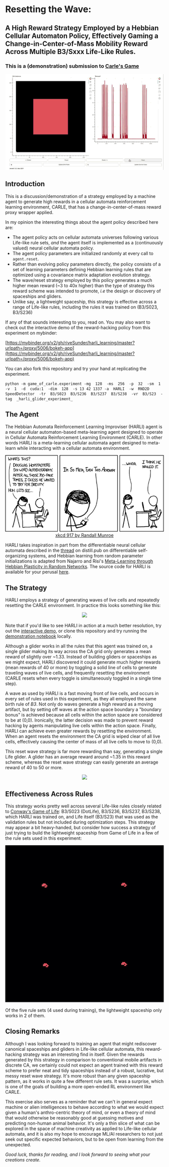 # Resetting the Wave: 
## A High Reward Strategy Employed by a Hebbian Cellular Automaton Policy, Effectively Gaming a Change-in-Center-of-Mass Mobility Reward Across Multiple B3/Sxxx Life-Like Rules.  

### This is a (demonstration) submission to [Carle's Game](https://github.com/rivesunder/carles_game)

<div align="center">
<a href="https://github.com/riveSunder/harli_learning/blob/master/assets/harli_reset_wave_strategy.gif">
<img src="assets/harli_reset_wave_strategy_small.gif">
</a>
</div>

## Introduction

This is a discussion/demonstration of a strategy employed by a machine agent to generate high rewards in a cellular automata reinforcement learning environment, CARLE, that has a change-in-center-of-mass reward proxy wrapper applied. 

In my opinion the interesting things about the agent policy described here are:

* The agent policy acts on cellular automata universes following various Life-like rule sets, _and_ the agent itself is implemented as a (continuously valued) neural cellular automata policy.
* The agent policy parameters are initialized randomly at every call to `agent.reset`.
* Rather than evolving policy parameters directly, the policy consists of a set of learning parameters defining Hebbian learning rules that are optimized using a covariance matrix adaptation evolution strategy. 
* The wave/reset strategy employed by this policy generates a much higher mean reward (~3 to 40x higher) than the type of strategy this reward scheme was intended to promote, _i.e_ the design or discovery of spaceships and gliders.
* Unlike say, a lightweight spaceship, this strategy is effective across a range of Life-like rules, including the rules it was trained on (B3/S023, B3/S236) 


If any of that sounds interesting to you, read on. You may also want to check out the interactive demo of the reward-hacking policy from this experiment on mybinder:

[https://mybinder.org/v2/gh/riveSunder/harli_learning/master?urlpath=/proxy/5006/bokeh-app](https://mybinder.org/v2/gh/riveSunder/harli_learning/master?urlpath=/proxy/5006/bokeh-app)

You can also fork this repository and try your hand at replicating the experiment. 

```
python -m game_of_carle.experiment -mg  128  -ms  256  -p  32  -sm  1  -v  1  -d  cuda:1  -dim  128  -s 13 42 1337 -a  HARLI  -w  RND2D  SpeedDetector  -tr  B3/S023  B3/S236  B3/S237  B3/S238  -vr  B3/S23  -tag  _harli_glider_experiment_
```

## The Agent

The Hebbian Automata Reinforcement Learning Improviser (HARLI) agent is a neural cellular automaton-based meta-learning agent designed to operate in Cellular Automata Reinforcement Learning Environment (CARLE). In other words HARLI is a meta-learning cellular automata agent designed to meta-learn while interacting with a cellular automata environment. 

<div align="center">
<img src="assets/hofstadter.png">
<br>
<a href="https://xkcd.com/917/">xkcd 917 by Randall Munroe</a>
  <br>
</div>



HARLI takes inspiration in part from the differentiable neural cellular automata described in the [thread](https://distill.pub/2020/selforg/) on distill.pub on differentiable self-organizing systems, and Hebbian learning from random parameter initializations is adapted from Najarro and Risi's [Meta-Learning through Hebbian Plasticity in Random Networks](https://arxiv.org/abs/2007.02686). The source code for HARLI is available for your perusal [here](https://github.com/riveSunder/harli_learning/blob/master/game_of_carle/agents/harli.py).

## The Strategy

HARLI employs a strategy of generating waves of live cells and repeatedly resetting the CARLE environment. In practice this looks something like this:

<div align="center">
<img src="assets/strategy_demo_127.gif">
</div>

Note that if you'd like to see HARLI in action at a much better resolution, try out the [interactive demo](https://mybinder.org/v2/gh/riveSunder/harli_learning/master?urlpath=/proxy/5006/bokeh-app), or clone this repository and try running the [demonstration notebook](https://github.com/riveSunder/harli_learning/blob/master/notebooks/evaluation.ipynb) locally. 

Although a glider works in all the rules that this agent was trained on, a single glider making its way across the CA grid only generates a mean reward of slightly over ~1.33. Instead of building gliders or spaceships as we might expect, HARLI discovered it could generate much higher rewards (mean rewards of 40 or more) by toggling a solid line of cells to generate traveling waves of live cells, and frequently resetting the environment (CARLE resets when every toggle is simultaneously toggled in a single time step). 

A wave as used by HARLI is a fast moving front of live cells, and occurs in every set of rules used in this experiment, as they all employed the same birth rule of *B3*. Not only do waves generate a high reward as a moving artifact, but by setting off waves at the action space boundary a "boundary bonus" is achieved because all cells within the action space are considered to be at (0,0). Ironically, the latter decision was made to prevent reward hacking by agents manipulating live cells within the action space. Finally, HARLI can achieve even greater rewards by resetting the environment. When an agent resets the environment the CA grid is wiped clear of all live cells, effectively causing the center of mass of all live cells to move to (0,0).

This reset wave strategy is far more rewarding than say, generating a single Life glider. A glider has an average reward around ~1.35 in this reward scheme, whereas the reset wave strategy can easily generate an average reward of 40 to 50 or more. 

<div align="center">
<img src="assets/glider_reward.gif">
</div>

## Effectiveness Across Rules

This strategy works pretty well across several Life-like rules closely related to [Conway's Game of Life](https://www.conwaylife.com/wiki/Conway%27s_Game_of_Life): B3/S023 (DotLife), B3/S236, B3/S237, B3/S238, which HARLI was trained on, and Life itself (B3/S23) that was used as the validation rules but not included during optimization steps. This strategy may appear a bit heavy-handed, but consider how success a strategy of just trying to build the lightweight spaceship from Game of Life in a few of the rule sets used in this experiment:

<div align="center">
<img src="assets/spaceships.gif">
</div>

Of the five rule sets (4 used during training), the lightweight spaceship only works in 2 of them.

## Closing Remarks

Although I was looking forward to training an agent that might rediscover canonical spaceships and gliders in Life-like cellular automata, this reward-hacking strategy was an interesting find in itself. Given the rewards generated by this strategy in comparison to conventional mobile artifacts in discrete CA, we certainly could not expect an agent trained with this reward scheme to prefer neat and tidy spaceships instead of a robust, lucrative, but messy reset wave strategy. It's more robust than any given spaceship pattern, as it works in quite a few different rule sets. It was a surprise, which is one of the goals of building a more open-ended RL environment like CARLE. 

This exercise also serves as a reminder that we can't in general expect machine or alien intelligences to behave according to what we would expect given a human's anthro-centric theory of mind, or even a theory of mind that would otherwise be reasonably good at guessing motives and predicting non-human animal behavior. It's only a thin slice of what can be explored in the space of machine creativity as applied to Life-like cellular automata, and it is also my hope to encourage ML/AI researchers to not just seek out specific expected behaviors, but to be open from learning from the unexpected.  

<em>
Good luck, thanks for reading, and I look forward to seeing what your creations create.  
</em>

